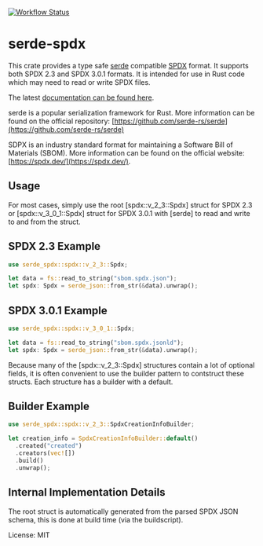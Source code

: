 [![Workflow Status](https://github.com/psastras/sbom-rs/workflows/main/badge.svg)](https://github.com/psastras/sbom-rs/actions?query=workflow%3A%22main%22)

# serde-spdx

This crate provides a type safe [serde](https://serde.rs/) compatible
[SPDX](https://spdx.dev/) format. It supports both SPDX 2.3 and SPDX 3.0.1 formats.
It is intended for use in Rust code which may need to read or write SPDX files.

The latest [documentation can be found here](https://docs.rs/serde_spdx).

serde is a popular serialization framework for Rust. More information can be
found on the official repository:
[https://github.com/serde-rs/serde](https://github.com/serde-rs/serde)

SDPX is an industry standard format for maintaining a Software Bill of Materials (SBOM). More information can be found on
the official website:
[https://spdx.dev/](https://spdx.dev/).

## Usage

For most cases, simply use the root [spdx::v_2_3::Spdx] struct for SPDX 2.3 or 
[spdx::v_3_0_1::Spdx] struct for SPDX 3.0.1 with [serde] to read and write to and 
from the struct.

## SPDX 2.3 Example

```rust
use serde_spdx::spdx::v_2_3::Spdx;

let data = fs::read_to_string("sbom.spdx.json");
let spdx: Spdx = serde_json::from_str(&data).unwrap();
```

## SPDX 3.0.1 Example

```rust
use serde_spdx::spdx::v_3_0_1::Spdx;

let data = fs::read_to_string("sbom.spdx.jsonld");
let spdx: Spdx = serde_json::from_str(&data).unwrap();
```

Because many of the [spdx::v_2_3::Spdx] structures contain a lot of optional fields,
it is often convenient to use the builder pattern to contstruct these structs.
Each structure has a builder with a default.

## Builder Example

```rust
use serde_spdx::spdx::v_2_3::SpdxCreationInfoBuilder;

let creation_info = SpdxCreationInfoBuilder::default()
  .created("created")
  .creators(vec![])
  .build()
  .unwrap();
```

## Internal Implementation Details

The root struct is automatically generated from the parsed SPDX
JSON schema, this is done at build time (via the buildscript).

License: MIT
